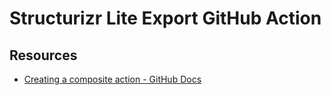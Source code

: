 # Structurizr Lite Export GitHub Action

## Resources

- [Creating a composite action - GitHub Docs](https://docs.github.com/en/actions/creating-actions/creating-a-composite-action)
